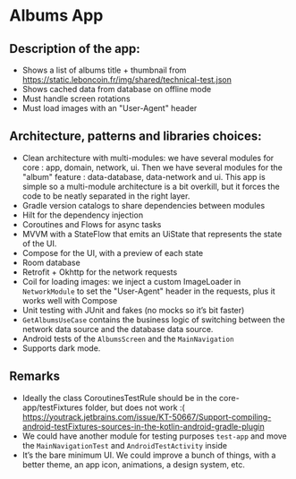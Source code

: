 # Albums App

## Description of the app:
- Shows a list of albums title + thumbnail from https://static.leboncoin.fr/img/shared/technical-test.json
- Shows cached data from database on offline mode
- Must handle screen rotations
- Must load images with an "User-Agent" header

## Architecture, patterns and libraries choices:
- Clean architecture with multi-modules: we have several modules for core : app, domain, network, ui. 
Then we have several modules for the "album" feature : data-database, data-network and ui.
This app is simple so a multi-module architecture is a bit overkill, but it forces the code to be neatly separated in the right layer.
- Gradle version catalogs to share dependencies between modules
- Hilt for the dependency injection
- Coroutines and Flows for async tasks
- MVVM with a StateFlow that emits an UiState that represents the state of the UI.
- Compose for the UI, with a preview of each state
- Room database
- Retrofit + Okhttp for the network requests
- Coil for loading images: we inject a custom ImageLoader in `NetworkModule` to set the "User-Agent" header in the requests, plus it works well with Compose
- Unit testing with JUnit and fakes (no mocks so it’s bit faster)
- `GetAlbumsUseCase` contains the business logic of switching between the network data source and the database data source.
- Android tests of the `AlbumsScreen` and the `MainNavigation`
- Supports dark mode.

## Remarks
- Ideally the class CoroutinesTestRule should be in the core-app/testFixtures folder, but does not work :( https://youtrack.jetbrains.com/issue/KT-50667/Support-compiling-android-testFixtures-sources-in-the-kotlin-android-gradle-plugin
- We could have another module for testing purposes `test-app` and move the `MainNavigationTest` and `AndroidTestActivity` inside
- It’s the bare minimum UI. We could improve a bunch of things, with a better theme, an app icon, animations, a design system, etc. 
